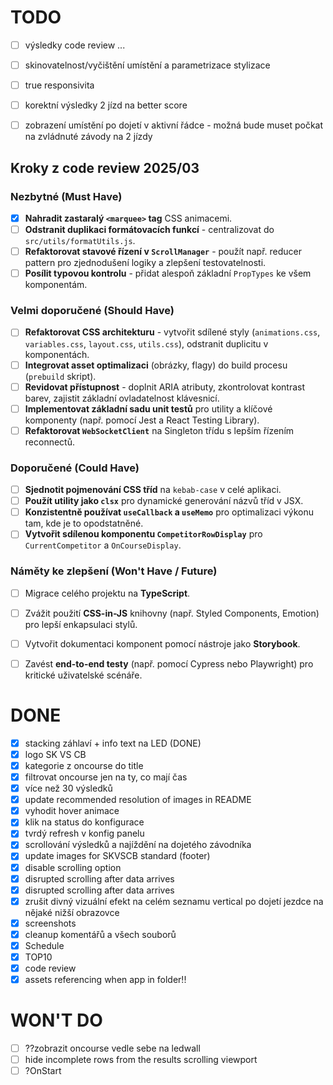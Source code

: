 # TODO

- [ ] výsledky code review ... 

- [ ] skinovatelnost/vyčištění umístění a parametrizace stylizace
- [ ] true responsivita

- [ ] korektní výsledky 2 jízd na better score
- [ ] zobrazení umístění po dojetí v aktivní řádce - možná bude muset počkat na zvládnuté závody na 2 jízdy

## Kroky z code review 2025/03

### Nezbytné (Must Have)

-   [X] **Nahradit zastaralý `<marquee>` tag** CSS animacemi.
-   [ ] **Odstranit duplikaci formátovacích funkcí** - centralizovat do `src/utils/formatUtils.js`.
-   [ ] **Refaktorovat stavové řízení v `ScrollManager`** - použít např. reducer pattern pro zjednodušení logiky a zlepšení testovatelnosti.
-   [ ] **Posílit typovou kontrolu** - přidat alespoň základní `PropTypes` ke všem komponentám.

### Velmi doporučené (Should Have)

-   [ ] **Refaktorovat CSS architekturu** - vytvořit sdílené styly (`animations.css`, `variables.css`, `layout.css`, `utils.css`), odstranit duplicitu v komponentách.
-   [ ] **Integrovat asset optimalizaci** (obrázky, flagy) do build procesu (`prebuild` skript).
-   [ ] **Revidovat přístupnost** - doplnit ARIA atributy, zkontrolovat kontrast barev, zajistit základní ovladatelnost klávesnicí.
-   [ ] **Implementovat základní sadu unit testů** pro utility a klíčové komponenty (např. pomocí Jest a React Testing Library).
-   [ ] **Refaktorovat `WebSocketClient`** na Singleton třídu s lepším řízením reconnectů.

### Doporučené (Could Have)

-   [ ] **Sjednotit pojmenování CSS tříd** na `kebab-case` v celé aplikaci.
-   [ ] **Použít utility jako `clsx`** pro dynamické generování názvů tříd v JSX.
-   [ ] **Konzistentně používat `useCallback` a `useMemo`** pro optimalizaci výkonu tam, kde je to opodstatněné.
-   [ ] **Vytvořit sdílenou komponentu `CompetitorRowDisplay`** pro `CurrentCompetitor` a `OnCourseDisplay`.

### Náměty ke zlepšení (Won't Have / Future)

-   [ ] Migrace celého projektu na **TypeScript**.
-   [ ] Zvážit použití **CSS-in-JS** knihovny (např. Styled Components, Emotion) pro lepší enkapsulaci stylů.
-   [ ] Vytvořit dokumentaci komponent pomocí nástroje jako **Storybook**.
-   [ ] Zavést **end-to-end testy** (např. pomocí Cypress nebo Playwright) pro kritické uživatelské scénáře.



# DONE

- [X] stacking záhlaví + info text na LED (DONE)
- [X] logo SK VS CB
- [X] kategorie z oncourse do title
- [X] filtrovat oncourse jen na ty, co mají čas
- [X] více než 30 výsledků
- [X] update recommended resolution of images in README
- [X] vyhodit hover animace
- [X] klik na status do konfigurace
- [X] tvrdý refresh v konfig panelu
- [X] scrollování výsledků a najíždění na dojetého závodníka
- [X] update images for SKVSCB standard (footer)
- [X] disable scrolling option
- [X] disrupted scrolling after data arrives
- [X] disrupted scrolling after data arrives
- [X] zrušit divný vizuální efekt na celém seznamu vertical po dojetí jezdce na nějaké nižší obrazovce
- [X] screenshots
- [X] cleanup komentářů a všech souborů
- [X] Schedule
- [X] TOP10
- [X] code review
- [X] assets referencing when app in folder!!

# WON'T DO

- [ ] ??zobrazit oncourse vedle sebe na ledwall
- [ ] hide incomplete rows from the results scrolling viewport
- [ ] ?OnStart
